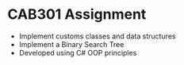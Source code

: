 # CAB301 Assignment

* Implement customs classes and data structures
* Implement a Binary Search Tree
* Developed using C# OOP principles
